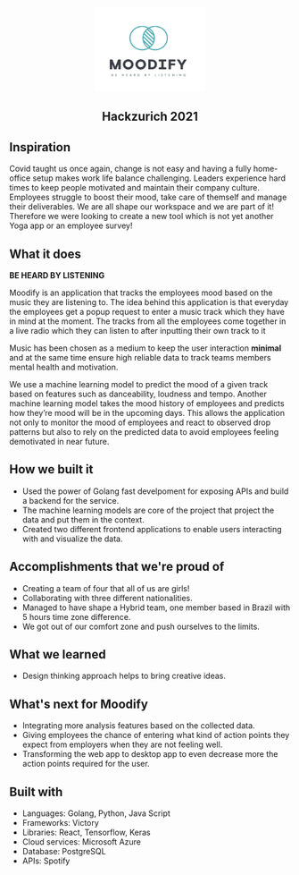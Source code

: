 <!-- PROJECT LOGO -->
<br />
<p align="center">
  <a href="https://github.com/NiloofarGheibi/hackzurich-2021-moodify">
    <img src="moodify.png" alt="Logo" width="200" height="150">
  </a>

<h2 align="center">Hackzurich 2021</h2>


## Inspiration

Covid taught us once again, change is not easy and having a fully home-office setup makes work life balance challenging. Leaders experience hard times to keep people motivated and maintain their company culture. Employees struggle to boost their mood, take care of themself and manage their deliverables. We are all shape our workspace and we are part of it! Therefore we were looking to create a new tool which is not yet another Yoga app or an employee survey! 

## What it does

**BE HEARD BY LISTENING**

Moodify is an application that tracks the employees mood based on the music they are listening to. The idea behind this application is that everyday the employees get a popup request to enter a music track which they have in mind at the moment. The tracks from all the employees come together in a live radio which they can listen to after inputting their own track to it

Music has been chosen as a medium to keep the user interaction **minimal** and at the same time ensure high reliable data to track teams members mental health and motivation.

We use a machine learning model to predict the mood of a given track based on features such as danceability, loudness and tempo. Another machine learning model takes the mood history of employees and predicts how they’re mood will be in the upcoming days. This allows the application not only to monitor the mood of employees and react to observed drop patterns but also to rely on the predicted data to avoid employees feeling demotivated in near future. 

## How we built it

- Used the power of Golang fast develpoment for exposing APIs and build a backend for the service. 
- The machine learning models are core of the project that project the data and put them in the context. 
- Created two different frontend applications to enable users interacting with and visualize the data. 

## Accomplishments that we're proud of

* Creating a team of four that all of us are girls!
* Collaborating with three different nationalities. 
* Managed to have shape a Hybrid team, one member based in Brazil with 5 hours time zone difference. 
* We got out of our comfort zone and push ourselves to the limits. 

## What we learned

* Design thinking approach helps to bring creative ideas. 

## What's next for Moodify

* Integrating more analysis features based on the collected data.
* Giving employees the chance of entering what kind of action points they expect from employers when they are not feeling well.
* Transforming the web app to desktop app to even decrease more the action points required for the user.  

## Built with

- Languages: Golang, Python, Java Script 
- Frameworks: Victory
- Libraries: React, Tensorflow, Keras
- Cloud services: Microsoft Azure
- Database: PostgreSQL
- APIs: Spotify
